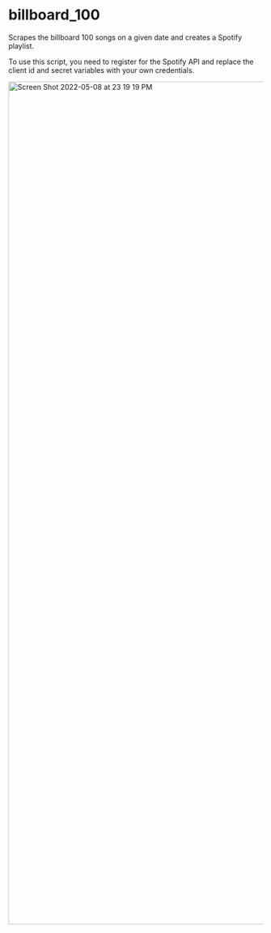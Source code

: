 # billboard_100
Scrapes the billboard 100 songs on a given date and creates a Spotify playlist.

To use this script, you need to register for the Spotify API and replace the client id and secret variables with your own credentials.

<img width="1665" alt="Screen Shot 2022-05-08 at 23 19 19 PM" src="https://user-images.githubusercontent.com/73370828/167335002-6061abf1-a4e8-4e28-9e64-d1b8c3992121.png">
